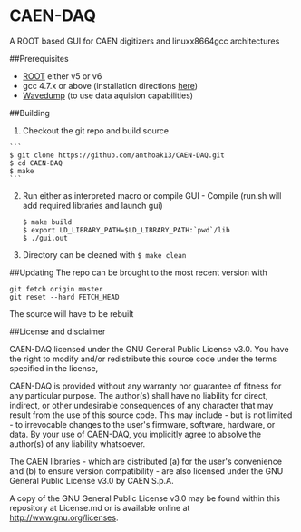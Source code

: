 # CAEN-DAQ
A ROOT based GUI for CAEN digitizers and linuxx8664gcc architectures

##Prerequisites
  - [ROOT](https://root.cern.ch/) either v5 or v6
  - gcc 4.7.x or above (installation directions [here](http://luiarthur.github.io/gccinstall))
  - [Wavedump](http://www.caen.it/csite/CaenProd.jsp?parent=38&idmod=692) (to use data aquision capabilities)
  
##Building
  1. Checkout the git repo and build source
    
    ```
    $ git clone https://github.com/anthoak13/CAEN-DAQ.git
    $ cd CAEN-DAQ
    $ make
    ```
  2. Run either as interpreted macro or compile GUI
    - Compile (run.sh will add required libraries and launch gui)
    
     ```
     $ make build
     $ export LD_LIBRARY_PATH=$LD_LIBRARY_PATH:`pwd`/lib
     $ ./gui.out
     ```
  3. Directory can be cleaned with `$ make clean`
 
##Updating
The repo can be brought to the most recent version with 
```
git fetch origin master
git reset --hard FETCH_HEAD
```
The source will have to be rebuilt

##License and disclaimer

CAEN-DAQ licensed under the GNU General Public License v3.0. You have the right to modify and/or redistribute this source code under the terms specified in the license,

CAEN-DAQ is provided without any warranty nor guarantee of fitness for any particular purpose. The author(s) shall have no liability for direct, indirect, or other undesirable consequences of any character that may result from the use of this source code. This may include - but is not limited - to irrevocable changes to the user's firmware, software, hardware, or data. By your use of CAEN-DAQ, you implicitly agree to absolve the author(s) of any liability whatsoever.

The CAEN libraries - which are distributed (a) for the user's convenience and (b) to ensure version compatibility - are also licensed under the GNU General Public License v3.0 by CAEN S.p.A.

A copy of the GNU General Public License v3.0 may be found within this repository at License.md or is available online at http://www.gnu.org/licenses.
